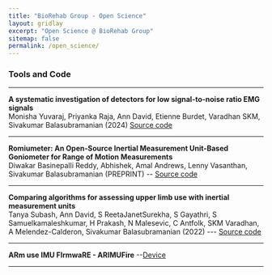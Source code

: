 ```yaml
---
title: "BioRehab Group - Open Science"
layout: gridlay
excerpt: "Open Science @ BioRehab Group"
sitemap: false
permalink: /open_science/
---
```


### Tools and Code

---
**A systematic investigation of detectors for low signal-to-noise ratio EMG signals**\
Monisha Yuvaraj, Priyanka Raja, Ann David, Etienne Burdet, Varadhan SKM, Sivakumar Balasubramanian (2024)
[Source code](https://github.com/1608Moni/EMG_detectors) 


---

**Romiumeter: An Open-Source Inertial Measurement Unit-Based Goniometer for Range of Motion Measurements**\
Diwakar Basinepalli Reddy, Abhishek, Amal Andrews, Lenny Vasanthan, Sivakumar Balasubramanian (PREPRINT) -- [Source code](https://github.com/bkdiwakar34/Romiumeter)

---


**Comparing algorithms for assessing upper limb use with inertial measurement units**\
Tanya Subash, Ann David, S ReetaJanetSurekha, S Gayathri, S Samuelkamaleshkumar, H Prakash, N Malesevic, C Antfolk, SKM Varadhan, A Melendez-Calderon, Sivakumar Balasubramanian (2022) --- [Source code](https://github.com/biorehab/upper-limb-use-assessment)

---

**ARm use IMU FIrmwaRE - ARIMUFire** --[Device](https://github.com/siva82kb/arimu)

---